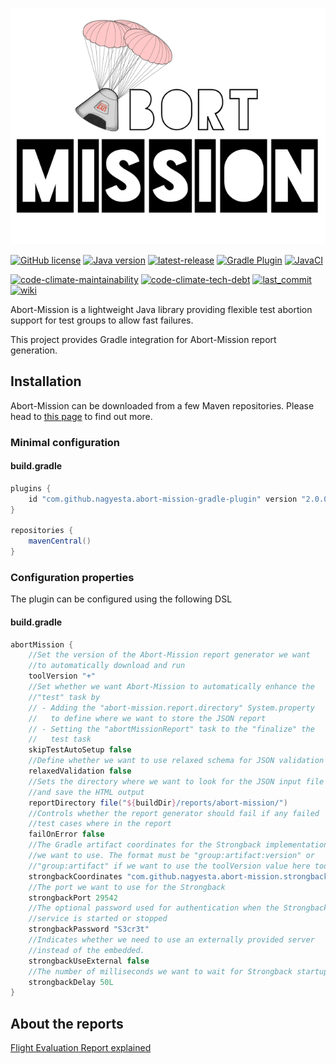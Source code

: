 ![Abort-Mission](.github/assets/Abort-Mission-logo_export_transparent_640.png)

[![GitHub license](https://img.shields.io/github/license/nagyesta/abort-mission-gradle-plugin?color=informational)](https://raw.githubusercontent.com/nagyesta/abort-mission-gradle-plugin/main/LICENSE)
[![Java version](https://img.shields.io/badge/Java%20version-8-yellow?logo=java)](https://img.shields.io/badge/Java%20version-8-yellow?logo=java)
[![latest-release](https://img.shields.io/github/v/tag/nagyesta/abort-mission-gradle-plugin?color=blue&logo=git&label=releases&sort=semver)](https://github.com/nagyesta/abort-mission-gradle-plugin/releases)
[![Gradle Plugin](https://img.shields.io/badge/gradle-plugin-blue?logo=gradle)](https://plugins.gradle.org/plugin/com.github.nagyesta.abort-mission-gradle-plugin)
[![JavaCI](https://img.shields.io/github/workflow/status/nagyesta/abort-mission-gradle-plugin/JavaCI?logo=github)](https://img.shields.io/github/workflow/status/nagyesta/abort-mission-gradle-plugin/JavaCI?logo=github)

[![code-climate-maintainability](https://img.shields.io/codeclimate/maintainability/nagyesta/abort-mission-gradle-plugin?logo=code%20climate)](https://img.shields.io/codeclimate/maintainability/nagyesta/abort-mission-gradle-plugin?logo=code%20climate)
[![code-climate-tech-debt](https://img.shields.io/codeclimate/tech-debt/nagyesta/abort-mission-gradle-plugin?logo=code%20climate)](https://img.shields.io/codeclimate/tech-debt/nagyesta/abort-mission-gradle-plugin?logo=code%20climate)
[![last_commit](https://img.shields.io/github/last-commit/nagyesta/abort-mission-gradle-plugin?logo=git)](https://img.shields.io/github/last-commit/nagyesta/abort-mission-gradle-plugin?logo=git)
[![wiki](https://img.shields.io/badge/See-Wiki-informational)](https://github.com/nagyesta/abort-mission/wiki)

Abort-Mission is a lightweight Java library providing flexible test abortion support for test groups to allow fast
failures.

This project provides Gradle integration for Abort-Mission report generation.

## Installation

Abort-Mission can be downloaded from a few Maven repositories. Please head to
[this page](https://github.com/nagyesta/abort-mission/wiki/Configuring-our-repository-for-your-build-system)
to find out more.

### Minimal configuration

#### build.gradle

```groovy
plugins {
    id "com.github.nagyesta.abort-mission-gradle-plugin" version "2.0.0"
}

repositories {
    mavenCentral()
}
```

### Configuration properties

The plugin can be configured using the following DSL

#### build.gradle

```groovy
abortMission {
    //Set the version of the Abort-Mission report generator we want
    //to automatically download and run
    toolVersion "+"
    //Set whether we want Abort-Mission to automatically enhance the
    //"test" task by
    // - Adding the "abort-mission.report.directory" System.property
    //   to define where we want to store the JSON report
    // - Setting the "abortMissionReport" task to the "finalize" the
    //   test task 
    skipTestAutoSetup false
    //Define whether we want to use relaxed schema for JSON validation
    relaxedValidation false
    //Sets the directory where we want to look for the JSON input file
    //and save the HTML output
    reportDirectory file("${buildDir}/reports/abort-mission/")
    //Controls whether the report generator should fail if any failed
    //test cases where in the report
    failOnError false
    //The Gradle artifact coordinates for the Strongback implementation
    //we want to use. The format must be "group:artifact:version" or
    //"group:artifact" if we want to use the toolVersion value here too
    strongbackCoordinates "com.github.nagyesta.abort-mission.strongback:abort.strongback-rmi-supplier"
    //The port we want to use for the Strongback
    strongbackPort 29542
    //The optional password used for authentication when the Strongback
    //service is started or stopped
    strongbackPassword "S3cr3t"
    //Indicates whether we need to use an externally provided server
    //instead of the embedded.
    strongbackUseExternal false
    //The number of milliseconds we want to wait for Strongback startup
    strongbackDelay 50L
}
```

## About the reports

[Flight Evaluation Report explained](https://github.com/nagyesta/abort-mission/wiki/Flight-Evaluation-Report-explained)
